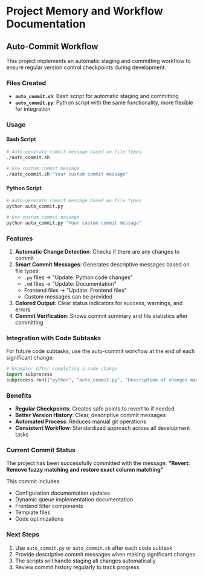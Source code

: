 # Project Memory and Workflow Documentation

## Auto-Commit Workflow

This project implements an automatic staging and committing workflow to ensure regular version control checkpoints during development.

### Files Created

- **`auto_commit.sh`**: Bash script for automatic staging and committing
- **`auto_commit.py`**: Python script with the same functionality, more flexible for integration

### Usage

#### Bash Script
```bash
# Auto-generate commit message based on file types
./auto_commit.sh

# Use custom commit message
./auto_commit.sh "Your custom commit message"
```

#### Python Script
```bash
# Auto-generate commit message based on file types
python auto_commit.py

# Use custom commit message
python auto_commit.py "Your custom commit message"
```

### Features

1. **Automatic Change Detection**: Checks if there are any changes to commit
2. **Smart Commit Messages**: Generates descriptive messages based on file types:
   - `.py` files → "Update: Python code changes"
   - `.md` files → "Update: Documentation" 
   - Frontend files → "Update: Frontend files"
   - Custom messages can be provided
3. **Colored Output**: Clear status indicators for success, warnings, and errors
4. **Commit Verification**: Shows commit summary and file statistics after committing

### Integration with Code Subtasks

For future code subtasks, use the auto-commit workflow at the end of each significant change:

```python
# Example: After completing a code change
import subprocess
subprocess.run(["python", "auto_commit.py", "Description of changes made"])
```

### Benefits

- **Regular Checkpoints**: Creates safe points to revert to if needed
- **Better Version History**: Clear, descriptive commit messages
- **Automated Process**: Reduces manual git operations
- **Consistent Workflow**: Standardized approach across all development tasks

### Current Commit Status

The project has been successfully committed with the message:
**"Revert: Remove fuzzy matching and restore exact column matching"**

This commit includes:
- Configuration documentation updates
- Dynamic queue implementation documentation
- Frontend filter components
- Template files
- Code optimizations

### Next Steps

1. Use `auto_commit.py` or `auto_commit.sh` after each code subtask
2. Provide descriptive commit messages when making significant changes
3. The scripts will handle staging all changes automatically
4. Review commit history regularly to track progress